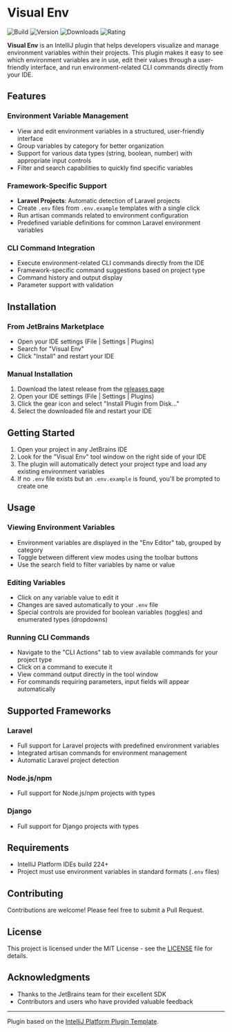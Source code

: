 # Visual Env

![Build](https://img.shields.io/github/workflow/status/ringlesoft/visual-env-ij/Build)
![Version](https://img.shields.io/jetbrains/plugin/v/com.ringlesoft.visualenv)
![Downloads](https://img.shields.io/jetbrains/plugin/d/com.ringlesoft.visualenv)
![Rating](https://img.shields.io/jetbrains/plugin/r/rating/com.ringlesoft.visualenv)

<!-- Plugin description -->
**Visual Env** is an IntelliJ plugin that helps developers visualize and manage environment variables within their projects. 
This plugin makes it easy to see which environment variables are in use, edit their values through a user-friendly interface, and run environment-related CLI commands directly from your IDE.
<!-- Plugin description end -->

## Features

### Environment Variable Management
- View and edit environment variables in a structured, user-friendly interface
- Group variables by category for better organization
- Support for various data types (string, boolean, number) with appropriate input controls
- Filter and search capabilities to quickly find specific variables

### Framework-Specific Support
- **Laravel Projects**: Automatic detection of Laravel projects
- Create `.env` files from `.env.example` templates with a single click
- Run artisan commands related to environment configuration
- Predefined variable definitions for common Laravel environment variables

### CLI Command Integration
- Execute environment-related CLI commands directly from the IDE
- Framework-specific command suggestions based on project type
- Command history and output display
- Parameter support with validation

## Installation

### From JetBrains Marketplace
- Open your IDE settings (File | Settings | Plugins)
- Search for "Visual Env"
- Click "Install" and restart your IDE

### Manual Installation
1. Download the latest release from the [releases page](https://github.com/ringlesoft/visual-env-ij/releases)
2. Open your IDE settings (File | Settings | Plugins)
3. Click the gear icon and select "Install Plugin from Disk..."
4. Select the downloaded file and restart your IDE

## Getting Started

1. Open your project in any JetBrains IDE
2. Look for the "Visual Env" tool window on the right side of your IDE
3. The plugin will automatically detect your project type and load any existing environment variables
4. If no `.env` file exists but an `.env.example` is found, you'll be prompted to create one

## Usage

### Viewing Environment Variables
- Environment variables are displayed in the "Env Editor" tab, grouped by category
- Toggle between different view modes using the toolbar buttons
- Use the search field to filter variables by name or value

### Editing Variables
- Click on any variable value to edit it
- Changes are saved automatically to your `.env` file
- Special controls are provided for boolean variables (toggles) and enumerated types (dropdowns)

### Running CLI Commands
- Navigate to the "CLI Actions" tab to view available commands for your project type
- Click on a command to execute it
- View command output directly in the tool window
- For commands requiring parameters, input fields will appear automatically

## Supported Frameworks

### Laravel
- Full support for Laravel projects with predefined environment variables
- Integrated artisan commands for environment management
- Automatic Laravel project detection

### Node.js/npm 
- Full support for Node.js/npm projects with types

### Django
- Full support for Django projects with types

## Requirements
- IntelliJ Platform IDEs build 224+
- Project must use environment variables in standard formats (`.env` files)

## Contributing
Contributions are welcome! Please feel free to submit a Pull Request.

## License
This project is licensed under the MIT License - see the [LICENSE](LICENSE) file for details.

## Acknowledgments
- Thanks to the JetBrains team for their excellent SDK
- Contributors and users who have provided valuable feedback

---

Plugin based on the [IntelliJ Platform Plugin Template](https://github.com/JetBrains/intellij-platform-plugin-template).

